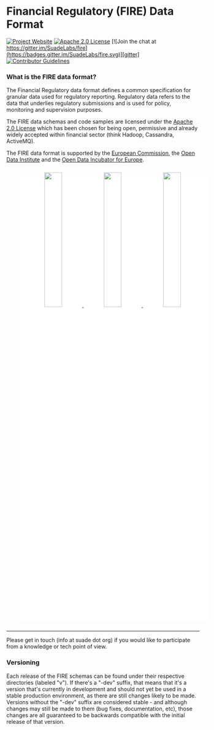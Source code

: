 
# Financial Regulatory (FIRE) Data Format

[![Project Website](https://img.shields.io/badge/website-fire-red.svg)][fire]
[![Apache 2.0 License](https://img.shields.io/badge/LICENSE-Apache_2.0-yellow.svg)][license]
[![Join the chat at https://gitter.im/SuadeLabs/fire](https://badges.gitter.im/SuadeLabs/fire.svg)][gitter]
[![Contributor Guidelines](https://img.shields.io/badge/contributor-guidelines-lightgrey.svg)][contributing]

### What is the FIRE data format?
The Financial Regulatory data format defines a common specification for granular data used for regulatory reporting. Regulatory data refers to the data that underlies regulatory submissions and is used for policy, monitoring and supervision purposes.

The FIRE data schemas and code samples are licensed under the [Apache 2.0 License][apache] which has been chosen for being open, permissive and already widely accepted within financial sector (think Hadoop, Cassandra, ActiveMQ).


The FIRE data format is supported by the [European Commission][euc], the [Open Data Institute][odi] and the [Open Data Incubator for Europe][odine].

<div class="image-group" style="width:100%; height:auto; margin:25px; text-align:center; background-color: white">
	<a href="http://ec.europa.eu/index_en.htm" target="_blank">
          <img src="https://suade.org/images/eu_commission.png" width="30%"/>
        </a>
	<a href="http://opendata.institute/" target="_blank">
          <img src="https://suade.org/images/odi.png" width="30%"/>
        </a>
	<a href="https://opendataincubator.eu/" target="_blank">
          <img src="https://suade.org/images/odine.png" width="30%"/>
        </a>
</div>

---

Please get in touch (info at suade dot org) if you would like to participate from a knowledge or tech point of view.

### Versioning
Each release of the FIRE schemas can be found under their respective directories (labeled "v<version>"). If there's a "-dev" suffix, that means that it's a version that's currently in development and should not yet be used in a stable production environment, as there are still changes likely to be made. Versions without the "-dev" suffix are considered stable - and although changes may still be made to them (bug fixes, documentation, etc), those changes are all guaranteed to be backwards compatible with the initial release of that version.


[fire]:         https://suade.org/fire/
[license]:      https://github.com/SuadeLabs/fire/blob/master/LICENSE.md
[gitter]:       https://gitter.im/SuadeLabs/fire
[contributing]: https://github.com/SuadeLabs/fire/blob/master/CONTRIBUTING.md
[apache]:	http://www.apache.org/licenses/LICENSE-2.0
[euc]:		http://ec.europa.eu/index_en.htm
[odi]:		http://opendata.institute/
[odine]:	https://opendataincubator.eu/
